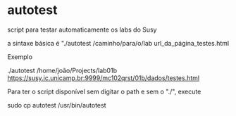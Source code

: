 autotest
========

script para testar automaticamente os labs do Susy

a sintaxe básica é "./autotest /caminho/para/o/lab url_da_página_testes.html

Exemplo

./autotest /home/joão/Projects/lab01b https://susy.ic.unicamp.br:9999/mc102qrst/01b/dados/testes.html

Para ter o script disponível sem digitar o path e sem o "./", execute   

sudo cp autotest /usr/bin/autotest

